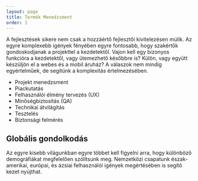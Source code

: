 ```yaml
---
layout: page
title: Termék Menedzsment
order: 1
---
```


A fejlesztések sikere nem csak a hozzáértő fejlesztői kivitelezésen múlik. Az egyre komplexebb igények fényében egyre fontosabb, hogy szakértők gondoskodjanak a projekttel a kezdetektől. Vajon kell egy bizonyos funkcióra a kezdetektől, vagy ütemezhető későbbre is? Külön, vagy együtt készüljön el a webes és a mobil áruház? A válaszok nem mindig egyértelműek, de segítünk a komplexitás értelmezésében.


<ul class="services">
    <li>Projekt menedzsment</li>
    <li>Piackutatás</li>
    <li>Felhasználói élmény tervezés (UX)</li>
    <li>Minőségbiztosítás (QA)</li>
    <li>Technikai átvilágítás</li>
    <li>Tesztelés</li>
    <li>Biztonsági felmérés</li>
</ul>


## Globális gondolkodás

Az egyre kisebb világunkban egyre többet kell figyelni arra, hogy különböző demográfiákat megfelelően szólítsunk meg. Nemzetközi csapatunk észak-amerikai, európai, és ázsiai felhasználói igények megértésében is segítő kezet nyújthat.